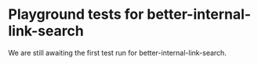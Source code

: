# Playground tests for better-internal-link-search
We are still awaiting the first test run for better-internal-link-search.
